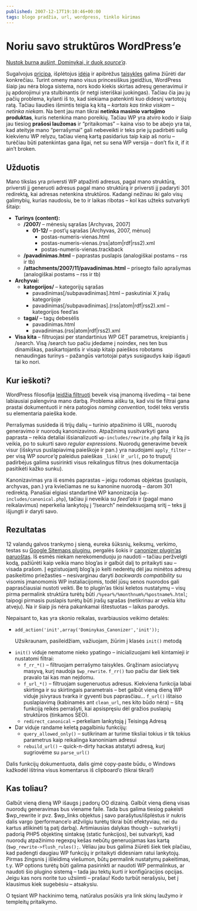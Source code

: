 ```yaml
---
published: 2007-12-17T19:10:46+00:00
tags: blogo pradžia, url, wordpress, tinklo kūrimas
---
```


# Noriu savo struktūros WordPress’e

<p><a href="http://code.dominykas.com/php/wordpress/canonizer/">Nustok burną aušint, Dominykai, ir duok <i>source’ą</i></a>.</p>
<p>Sugalvojus <a href="https://www.dominykas.lt/2007/12/noriu-padorios-adresu-strukturos.html">pricipą</a>, išplėtojus <a href="https://www.dominykas.lt/2007/12/noriu-pastovios-adresu-ir-turinio-strukturos.html">idėją</a> ir apibrėžus <a href="https://www.dominykas.lt/2007/12/noriu-blogo-adresu-strukturos.html">taisykles</a> galima žiūrėti dar konkrečiau. Turint omeny mano visus princesiškus įgeidžius, WordPress šiaip jau nėra bloga sistema, nors kodo kiekis skirtas adresų generavimui ir jų apdorojimui yra stulbinantis (ir netgi isteriškai juokingas). Tačiau čia jau jų pačių problema, kylanti iš to, kad siekiama patenkinti kuo didesnį vartotojų ratą. Tačiau liaudies išmintis teigia ką kitą – <em>kartais kas tinka viskam – netinka niekam</em>. Na bent jau man tikrai <strong>netinka masinio vartojimo produktas</strong>, kuris netenkina mano poreikių. Tačiau WP yra atviro kodo ir šiaip jau tiesiog <strong>prašosi laužomas</strong> ir “pritaikomas” – kaina viso to be abejo yra tai, kad ateityje mano “perrašymai” gali nebeveikti ir teks prie jų padirbėti sulig kiekvienu WP relyzu, tačiau vieną kartą pasidarius taip kaip aš noriu – turėčiau būti patenkintas gana ilgai, net su sena WP versija – don’t fix it, if it ain’t broken.<br>
<span id="more-10"></span></p>
<h2>Užduotis</h2>
<p>Mano tikslas yra priversti WP atpažinti adresus, pagal mano struktūrą, priversti jį generuoti adresus pagal mano struktūrą ir priversti jį padaryti 301 redirektą, kai adresas netenkina struktūros. Kadangi nežinau iki galo visų galimybių, kurias naudosiu, be to ir laikas ribotas – kol kas užteks sutvarkyti šitaip:</p>
<ul>
<li><b>Turinys (content):</b>
<ul>
<li><b>/2007/</b> – mėnesių sąrašas [Archyvas, 2007]
<ul>
<li><b>01-12/</b> – post’ų sąrašas [Archyvas, 2007, mėnuo]
<ul>
<li>postas-numeris-vienas.html</li>
<li>postas-numeris-vienas.(rss|atom|rdf|rss2).xml</li>
<li>postas-numeris-vienas.trackback</li>
</ul>
</li>
</ul>
</li>
<li><b>/pavadinimas.html</b> – paprastas puslapis (analogiškai postams – rss ir tb)</li>
<li><b>/attachments/2007/11/pavadinimas.html</b> – prisegto failo aprašymas (analogiškai postams – rss ir tb)</li>
</ul>
</li>
<li><b>Archyvai:</b>
<ul>
<li><b>kategorijos/</b> – kategorijų sąrašas
<ul>
<li>pavadinimas[/subpavadinimas].html – paskutiniai X įrašų kategorijoje</li>
<li>pavadinimas[/subpavadinimas].(rss|atom|rdf|rss2).xml – kategorijos feed’as</li>
</ul>
</li>
<li><b>tagai/</b> – tagų debesėlis
<ul>
<li>pavadinimas.html</li>
<li>pavadinimas.(rss|atom|rdf|rss2).xml</li>
</ul>
</li>
</ul>
</li>
<li><b>Visa kita</b> – filtruojasi per standartinius WP GET parametrus, kreipiantis į /search. Visą /search tuo pačiu įdedame į noindex, nes ten bus dinamiškas, pasikartojantis ir visaip kitaip paieškos robotams nenaudingas turinys – pažangūs vartotojai patys susigaudys kaip išgauti tai ko nori.</li>
</ul>
<h2>Kur ieškoti?</h2>
<p>WordPress filosofija <a href="http://codex.wordpress.org/Plugin_API/Filter_Reference">leidžia filtruoti</a> beveik visą įmanomą išvedimą – tai bene labiausiai palengvina mano darbą. Problema aišku ta, kad visi tie filtrai gana prastai dokumentuoti ir nėra patogios <i>naming convention</i>, todėl teks verstis su elementaria paieška kode.</p>
<p>Perrašymas susideda iš trijų dalių – turinio atpažinimo iš URL, nuorodų generavimo ir nuorodų kanonizavimo. Atpažinimą susitvarkyti gana paprasta – reikia detaliai išsianalizuoti <code>wp-includes/rewrite.php</code> failą ir ką jis veikia, po to sukurti savo <i>regular expressions</i>. Nuorodų generavime beveik visur (išskyrus puslapiavimą paieškoje ir pan.) yra naudojami <code>apply_filter</code> – per visą WP <i>source’ą</i> paleidus paieškas <code>_link(</code> ir <code>_url(</code>, po to truputį padirbėjus galima susirinkti visus reikalingus filtrus (nes dokumentacija pasitikėti kažko sunku).</p>
<p>Kanonizavimas yra iš esmės paprastas – jeigu rodomas objektas (puslapis, archyvas, pan.) yra kviečiamas ne su kanonine nuorodą – darom 301 redirektą. Panašiai elgiasi standartinė WP kanonizacija (<code>wp-includes/canonical.php</code>), tačiau ji neveikia su <i>feed’ais</i> ir (pagal mano reikalavimus) neperkelia lankytojų į “/search” neindeksuojamą sritį – teks jį išjungti ir daryti savo.</p>
<h2>Rezultatas</h2>
<p>12 valandų galvos trankymo į sieną, eureka šūksnių, keiksmų, verkimo, testas su <a href="http://www.arnebrachhold.de/projects/wordpress-plugins/google-xml-sitemaps-generator/">Google Sitemaps pluginu</a>, pergalės šokis ir <a href="http://code.dominykas.com/php/wordpress/canonizer/">canonizer plugin’as paruoštas</a>. Iš esmės niekam nerekomenduoju jo naudoti – tačiau peržvelgti kodą, pažiūrėti kaip veikia mano blog’as ir galbūt dalį to pritaikyti sau – visada prašom. Į egzistuojantį blog’ą jo kelti nederėtų dėl jau minėtos adresų pasikeitimo priežasties – nesivarginau daryti <i>backwards compatibility</i> su visomis įmanomomis WP instaliacijomis, todėl jūsų senos nuorodos gali paprasčiausiai nustoti veikti. Be to plugin’as tikisi keletos nustatymų – visų pirma permalink struktūra turėtų būti <code>/%year%/%monthnum%/%postname%.html</code>; taipogi pirmasis puslapis turėtų būti įrašų sąrašas (netikrinau ar veikia kitu atveju). Na ir šiaip jis nėra pakankamai ištestuotas – laikas parodys.</p>
<p>Nepaisant to, kas yra skonio reikalas, svarbiausios veikimo detalės:</p>
<ul>
<li><code>add_action('init',array('Dominykas_Canonizer','init'));</code>
<p>Užsikraunam, pasileidžiam, važiuojam, žiūrim į klasės <code>init()</code> metodą</p>
</li>
<li><code>init()</code> viduje nematome nieko ypatingo – inicializuojami keli kintamieji ir nustatomi filtrai:
<ul>
<li><code>f_rr_*()</code> – filtruojam perrašymo taisykles. Grąžinam asiociatyvų masyvą, kurį naudoja <code>$wp_rewrite</code>. <code>f_rr()</code> tuo pačiu dar šiek tiek pravalo tai kas man neįdomu.</li>
<li><code>f_url_*()</code> – filtruojam sugeneruotus adresus. Kiekviena funkcija labai skirtinga ir su skirtingais parametrais – bet galbūt vieną dieną WP viduje įsivyraus tvarka ir gyventi bus paprasčiau… <code>f_url()</code> ištaiso puslapiavimą (kabinamės ant <code>clean_url</code>, nes kito būdo nėra) – šitą funkciją reikės perrašyti, kai apsispręsiu dėl gražios puslapių struktūros (tinkamos SEO).</li>
<li><code>redirect_canonical</code> – perkeliam lankytoją į Teisingą Adresą</li>
</ul>
</li>
<li>Dar viduje randame keletą pagalbiniu funkcijų:
<ul>
<li><code>query_allowed_only()</code> – sutikrinam ar turime tiksliai tokius ir tik tokius parametrus kaip reikalinga kanoniniam adresui</li>
<li><code>rebuild_url()</code> – quick-n-dirty hackas atstatyti adresą, kurį sugriovėme su <code>parse_url()</code></li>
</ul>
</li></ul>
<p>Dalis funkcijų dokumentuota, dalis gimė copy-paste būdu, o Windows kažkodėl ištrina visus komentarus iš clipboard’o (tikrai tikrai!)</p>
<h2>Kas toliau?</h2>
<p>Galbūt vieną dieną WP išaugs į padorų OO dizainą. Galbūt vieną dieną visas nuorodų generavimas bus viename faile. Tada bus galima tiesiog pakeisti $wp_rewrite ir pvz. $wp_links objektus į savo parašytus/išplėstus ir nukris dalis vargo (performance’o atžvilgiu turėtų tikrai būti efektyviau, nei du kartus atlikinėti tą patį darbą). Artimiausias dalykas though – sutvarkyti į padorią PHP5 objektinę sintaksę (static funkcijos), bei sutvarkyti, kad nuorodų atpažinimo regexpų kešas nebūtų generuojamas kas kartą (<code>$wp_rewrite-&gt;flush_rules();</code>. Vėliau jau bus galima žiūrėti šiek tiek plačiau, kad padengti daugiau WP funkcijų ir pritaikyti didesniam ratui lankytojų. Pirmas žingsnis į išleidimą viešumon, būtų permalink nustatymų pakeitimas, t.y. WP options turėtų būti galima pasirinkti ar naudoti WP permalinkus, ar naudoti šio plugino sistemą – tada jau tektų kurti ir konfigūracijos opcijas. Jeigu kas nors norite tuo užsiimti – prašau! Kodo turbūt nerašysiu, bet į klausimus kiek sugebėsiu – atsakysiu.</p>
<p>O tęsiant WP hackinimo temą, natūralus posūkis yra link skinų laužymo ir templeitų pritaikymo.</p>